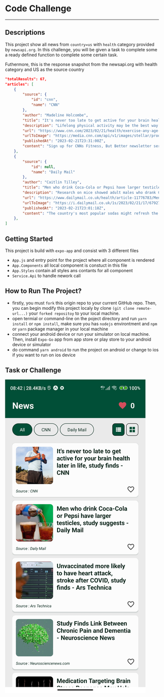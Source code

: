 # Code Challenge

---

## Descriptions

This project show all news from `country=us` with `health` category provided by `newsapi.org`. In this challenge, you will be given a task to complete some a ready defined function to complete some certain task.

Futhermore, this is the response snapshot from the newsapi.org with health category and US as the source country

``` JSON
"totalResults": 67,
"articles": [
    {
        "source": {
            "id": "cnn",
            "name": "CNN"
        },
        "author": "Madeline Holcombe",
        "title": "It's never too late to get active for your brain health later in life, study finds - CNN",
        "description": "Lifelong physical activity may be the best way to stay healthy, but what about those haven't gotten started yet? A new study finds that it is always beneficial to cognitive well-being to incorporate some activity — even if it isn't too intensive.",
        "url": "https://www.cnn.com/2023/02/21/health/exercise-any-age-wellness/index.html",
        "urlToImage": "https://media.cnn.com/api/v1/images/stellar/prod/230221145924-01-exercise-any-age-weights-wellness-stock.jpg?c=16x9&q=w_800,c_fill",
        "publishedAt": "2023-02-21T23:31:00Z",
        "content": "Sign up for CNNs Fitness, But Better newsletter series. Our seven-part guide will help you ease into a healthy routine, backed by experts. \r\nEven if youve never been physically active, you can start … [+4059 chars]"
    },
    {
        "source": {
            "id": null,
            "name": "Daily Mail"
        },
        "author": "Caitlin Tilley",
        "title": "Men who drink Coca-Cola or Pepsi have larger testicles, study suggests - Daily Mail",
        "description": "Research on mice showed adult males who drank Coca-Cola or Pepsi had higher testosterone levels and larger testicles than their peers. The unusual finding seems to contradict previous studies.",
        "url": "https://www.dailymail.co.uk/health/article-11776783/Men-drink-Coca-Cola-Pepsi-larger-testicles-study-mice-suggests.html",
        "urlToImage": "https://i.dailymail.co.uk/1s/2023/02/21/17/67927359-0-image-a-12_1677000201741.jpg",
        "publishedAt": "2023-02-21T23:01:18Z",
        "content": "The country's most popular sodas might refresh the parts other drinks can't reach - by giving men bigger testicles and making them more masculine, a study suggests. \r\nResearch on mice showed adult ma… [+2906 chars]"
    },
]
```

## Getting Started

This project is build with `expo-app` and consist with 3 different files

- `App.js` and entry point for the project where all component is rendered
- `App.Components` all local component is constuct in this file
- `App.Styles` contain all styles ans contants for all component
- `Service.Api` to handle nework call

## How to Run The Project?

- firstly, you must `fork` this origin repo to your current GitHub repo. Then, you can begin modify this project localy by clone `(git clone remote-url...)` your `forked repositoy` to your local machine.
- open termial or command-line on the poject directory and run `yarn install` or `npm install`, make sure you has `nodejs` environtment and `npm` or `yarn` package manager in your local machine
- connect your android device or run your simulator on local machine. Then, install `Expo-Go` app from app store or play store to your android device or simulator
- do command `yarn android` to run the project on android or change to ios if you want to run on ios device

## Task or Challenge

![image](screenshot.jpg)
